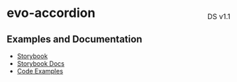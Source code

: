 <h1 style="display: flex; justify-content: space-between; align-items: center;">
    <span>
        evo-accordion
    </span>
    <span style="font-weight: normal; font-size: medium; margin-bottom: -15px;">
        DS v1.1
    </span>
</h1>

## Examples and Documentation

- [Storybook](https://ebay.github.io/?path=/story/navigation-disclosure-evo-accordion)
- [Storybook Docs](https://ebay.github.io/?path=/docs/navigation-disclosure-evo-accordion)
- [Code Examples](https://github.com/eBay/evo-web/tree/main/packages/evo-marko/src/tags/evo-accordion/examples)
